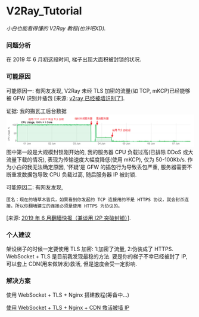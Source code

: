 # V2Ray_Tutorial
<i>小白也能看得懂的 V2Ray 教程(也许吧XD).</i>

### 问题分析
在 2019 年 6 月初这段时间, 梯子出现大面积被封锁的状况.

### 可能原因
可能原因一: 有网友发现, V2Ray 未经 TLS 加密的流量(如 TCP, mKCP)已经能够被 GFW 识别并插包
[来源: <a href="https://github.com/233boy/v2ray/issues/218">v2ray 已经被墙识别了</a>].

证据: 我的搬瓦工后台数据
![测试](https://github.com/justsweetpotato/makedown-img-store/blob/master/v2ray/v2ray_test.png)
图中第一段是大规模封锁刚开始的, 我的服务器 CPU 负载过高(已排除 DDoS 或大流量下载的情况), 表现为传输速度大幅度降低(使用 mKCP), 仅为 50-100Kb/s. 作为小白的我无法确定原因, '怀疑'是 GFW 的插包行为导致丢包严重, 服务器需要不断重发数据包导致 CPU 负载过高, 随后服务器 IP 被封锁.

可能原因二: 有网友发现, 
```
匿名：现在的墙草木皆兵，如果看到你发起的 TCP 连接用的不是 HTTPS 协议，就会封杀连接。所以你翻墙建立的连接必须是使用 HTTPS 为协议的。
```
[来源: <a href="https://program-think.blogspot.com/2019/06/gfw-news.html">2019 年 6 月翻墙快报（兼谈用 I2P 突破封锁）</a>].

### 个人建议
架设梯子的时候一定要使用 TLS 加密: 1:加密了流量, 2:伪装成了 HTTPS. WebSocket + TLS 是目前我发现最稳的方法. 要是你的梯子不幸已经被封了 IP, 可以套上 CDN(用来做转发)救活, 但是速度会受一定影响.

### 解决方案
使用 WebSocket + TLS + Nginx 搭建教程(筹备中...)

<a href="https://github.com/justsweetpotato/V2Ray_Tutorial/blob/master/Back.md">使用 WebSocket + TLS + Nginx + CDN 救活被墙 IP</a>
